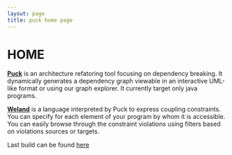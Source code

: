 ```yaml
---
layout: page
title: puck home page
---
```

# HOME

[__Puck__](puck.md) is an architecture refatoring tool focusing on dependency breaking. It dynamically generates a dependency graph viewable in an interactive UML-like format or using our graph explorer. It currently target only java programs.

[__Weland__](weland.md) is a language interpreted by Puck to express coupling constraints. You can specify for each element of your program by whom it is accessible. You can easily browse through the constraint violations using filters based on violations sources or targets.

Last build can be found [here](https://puckdistrib.github.io/puck/)
